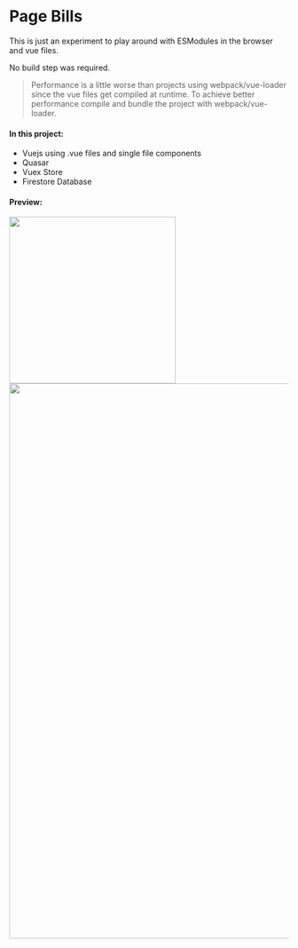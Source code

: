 # Page Bills 

This is just an experiment to play around with ESModules in the browser and vue files. 

No build step was required.

>Performance is a little worse than projects using webpack/vue-loader since the vue files get compiled at runtime. To achieve better performance compile and bundle the project with webpack/vue-loader.

#### In this project:
- Vuejs using .vue files and single file components
- Quasar
- Vuex Store
- Firestore Database

#### Preview: 

<img src="https://i.imgur.com/ryGDrdI.png" width='300'/>
<img src="https://i.imgur.com/wjZvrJs.png" width='1000'/>
